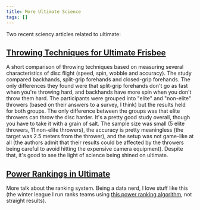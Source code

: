 ```yaml
---
title: More Ultimate Science
tags: []
---
```


Two recent sciency articles related to ultimate:

## [Throwing Techniques for Ultimate Frisbee](http://thesportjournal.org/article/throwing-techniques-ultimate-frisbee)

A short comparison of throwing techniques based on measuring several characteristics of disc flight (speed, spin, wobble and accuracy). The study compared backhands, split-grip forehands and closed-grip forehands. The only differences they found were that split-grip forehands don't go as fast when you're throwing hard, and backhands have more spin when you don't throw them hard. The participants were grouped into "elite" and "non-elite" throwers (based on their answers to a survey, I think) but the results held for both groups. The only difference between the groups was that elite throwers can throw the disc harder. It's a pretty good study overall, though you have to take it with a grain of salt. The sample size was small (5 elite throwers, 11 non-elite throwers), the accuracy is pretty meaningless (the target was 2.5 meters from the thrower), and the setup was not game-like at all (the authors admit that their results could be affected by the throwers being careful to avoid hitting the expensive camera equipment). Despite that, it's good to see the light of science being shined on ultimate.

## [Power Rankings in Ultimate](https://www.leaguevine.com/blog/134/power-rankings-in-ultimate/)

More talk about the ranking system. Being a data nerd, I love stuff like this (the winter league I run ranks teams using [this power ranking algorithm](http://www.pro-football-reference.com/blog/?p=37), not straight results). 
